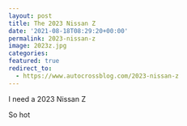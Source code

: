 ```yaml
---
layout: post
title: The 2023 Nissan Z
date: '2021-08-18T08:29:20+00:00'
permalink: 2023-nissan-z
image: 2023z.jpg
categories:
featured: true
redirect_to:
  - https://www.autocrossblog.com/2023-nissan-z
---
```

I need a 2023 Nissan Z 

So hot






